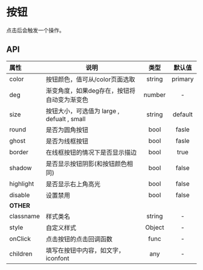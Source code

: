 # 按钮

点击后会触发一个操作。

## API

| 属性        | 说明                                |   类型   |   默认值   |
| :-------- | --------------------------------- | :----: | :-----: |
| color     | 按钮颜色，值可从/color页面选取                | string | primary |
| deg       | 渐变角度，如果deg存在，按钮将自动变为渐变色           | number |    -    |
| size      | 按钮大小，可选值为 large , defualt , small | string | default |
| round     | 是否为圆角按钮                           |  bool  |  fasle  |
| ghost     | 是否为线框按钮                           |  bool  |  fasle  |
| border    | 在线框按钮的情况下是否显示描边                   |  bool  |  true   |
| shadow    | 是否显示按钮阴影(和按钮颜色相同)                 |  bool  |  false  |
| highlight | 是否显示右上角高光                         |  bool  |  false  |
| disable   | 设置禁用                              |  bool  |  false  |
| **OTHER** |                                   |        |         |
| classname | 样式类名                              | string |    -    |
| style     | 自定义样式                             | Object |    -    |
| onClick   | 点击按钮的点击回调函数                       |  func  |    -    |
| children     | 填写在按钮中内容，如文字，iconfont                | any | - |
